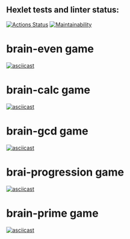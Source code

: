 ## Hexlet tests and linter status:
[![Actions Status](https://github.com/ppvldmri/php-project-45/workflows/hexlet-check/badge.svg)](https://github.com/ppvldmri/php-project-45/actions)
[![Maintainability](https://api.codeclimate.com/v1/badges/2c7f1745e8a549c8f0ef/maintainability)](https://codeclimate.com/github/ppvldmri/php-project-45/maintainability)
# brain-even game
[![asciicast](https://asciinema.org/a/9Bv5dqkB6Ka019ExubNIk3si5.svg)](https://asciinema.org/a/9Bv5dqkB6Ka019ExubNIk3si5)
# brain-calc game
[![asciicast](https://asciinema.org/a/LyuBLAaxAheZS9103D8sl7fgn.svg)](https://asciinema.org/a/LyuBLAaxAheZS9103D8sl7fgn)
# brain-gcd game
[![asciicast](https://asciinema.org/a/3W3wgYBFid4xspkZm6KmLefnK.svg)](https://asciinema.org/a/3W3wgYBFid4xspkZm6KmLefnK)
# brai-progression game
[![asciicast](https://asciinema.org/a/4khF6NZhsMA4qHCm7PLFk6T37.svg)](https://asciinema.org/a/4khF6NZhsMA4qHCm7PLFk6T37)
# brain-prime game
[![asciicast](https://asciinema.org/a/7r5KCMIZ0XbkaQf1bkitHKmbg.svg)](https://asciinema.org/a/7r5KCMIZ0XbkaQf1bkitHKmbg)
